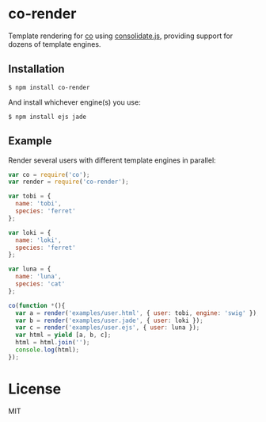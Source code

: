
# co-render

  Template rendering for [co](https://github.com/tj/co) using [consolidate.js](https://github.com/tj/consolidate.js),
  providing support for dozens of template engines.

## Installation

```
$ npm install co-render
```

 And install whichever engine(s) you use:

```
$ npm install ejs jade
```

## Example

  Render several users with different template engines in parallel:

```js
var co = require('co');
var render = require('co-render');

var tobi = {
  name: 'tobi',
  species: 'ferret'
};

var loki = {
  name: 'loki',
  species: 'ferret'
};

var luna = {
  name: 'luna',
  species: 'cat'
};

co(function *(){
  var a = render('examples/user.html', { user: tobi, engine: 'swig' });
  var b = render('examples/user.jade', { user: loki });
  var c = render('examples/user.ejs', { user: luna });
  var html = yield [a, b, c];
  html = html.join('');
  console.log(html);
});
```

# License

  MIT
